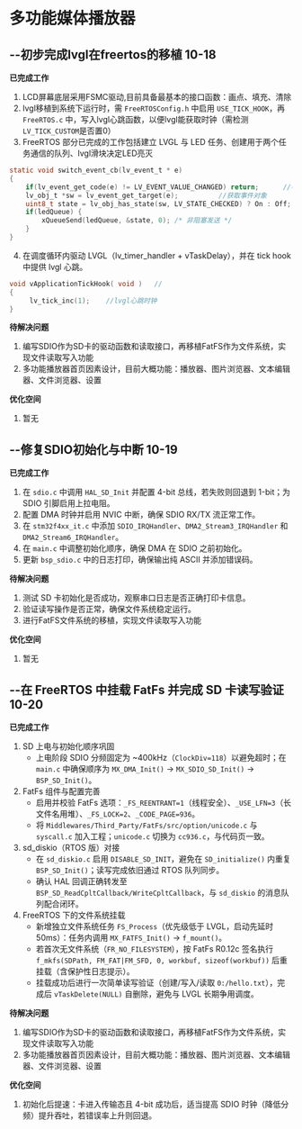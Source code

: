 # 多功能媒体播放器

## **--初步完成lvgl在freertos的移植** 	10-18

**已完成工作**

1. LCD屏幕底层采用FSMC驱动,目前具备最基本的接口函数：画点、填充、清除
2. lvgl移植到系统下运行时，需 `FreeRTOSConfig.h` 中启用 `USE_TICK_HOOK`，再 `FreeRTOS.c` 中，写入lvgl心跳函数，以便lvgl能获取时钟（需检测`LV_TICK_CUSTOM`是否置0）
3. FreeRTOS 部分已完成的工作包括建立 LVGL 与 LED 任务、创建用于两个任务通信的队列、lvgl滑块决定LED亮灭
```c
static void switch_event_cb(lv_event_t * e)
{
    if(lv_event_get_code(e) != LV_EVENT_VALUE_CHANGED) return;		//判断事件类型
    lv_obj_t *sw = lv_event_get_target(e);			//获取事件对象
    uint8_t state = lv_obj_has_state(sw, LV_STATE_CHECKED) ? On : Off; 		/* 使用 led.h 中的 On/Off */
    if(ledQueue) {
        xQueueSend(ledQueue, &state, 0); /* 非阻塞发送 */
    }
}
```

4. 在调度循环内驱动 LVGL（lv_timer_handler + vTaskDelay），并在 tick hook 中提供 lvgl 心跳。

```c
void vApplicationTickHook( void )	//
{
	 lv_tick_inc(1);	//lvgl心跳时钟
}
```


**待解决问题**
1. 编写SDIO作为SD卡的驱动函数和读取接口，再移植FatFS作为文件系统，实现文件读取写入功能
2. 多功能播放器首页因素设计，目前大概功能：播放器、图片浏览器、文本编辑器、文件浏览器、设置


**优化空间**

1. 暂无

## **--修复SDIO初始化与中断**  10-19

**已完成工作**

1. 在 `sdio.c` 中调用 `HAL_SD_Init` 并配置 4-bit 总线，若失败则回退到 1-bit；为 SDIO 引脚启用上拉电阻。
2. 配置 DMA 时钟并启用 NVIC 中断，确保 SDIO RX/TX 流正常工作。
3. 在 `stm32f4xx_it.c` 中添加 `SDIO_IRQHandler`、`DMA2_Stream3_IRQHandler` 和 `DMA2_Stream6_IRQHandler`。
4. 在 `main.c` 中调整初始化顺序，确保 DMA 在 SDIO 之前初始化。
5. 更新 `bsp_sdio.c` 中的日志打印，确保输出纯 ASCII 并添加错误码。

**待解决问题**
1. 测试 SD 卡初始化是否成功，观察串口日志是否正确打印卡信息。
2. 验证读写操作是否正常，确保文件系统稳定运行。
3. 进行FatFS文件系统的移植，实现文件读取写入功能

**优化空间**

1. 暂无

## **--在 FreeRTOS 中挂载 FatFs 并完成 SD 卡读写验证**  10-20

**已完成工作**


1. SD 上电与初始化顺序巩固
    - 上电阶段 SDIO 分频固定为 ~400kHz（`ClockDiv=118`）以避免超时；在 `main.c` 中确保顺序为 `MX_DMA_Init()` → `MX_SDIO_SD_Init()` → `BSP_SD_Init()`。
2. FatFs 组件与配置完善
    - 启用并校验 FatFs 选项：`_FS_REENTRANT=1`（线程安全）、`_USE_LFN=3`（长文件名用堆）、`_FS_LOCK=2`、`_CODE_PAGE=936`。
    - 将 `Middlewares/Third_Party/FatFs/src/option/unicode.c` 与 `syscall.c` 加入工程；`unicode.c` 切换为 `cc936.c`，与代码页一致。
3. sd_diskio（RTOS 版）对接
    - 在 `sd_diskio.c` 启用 `DISABLE_SD_INIT`，避免在 `SD_initialize()` 内重复 `BSP_SD_Init()`；读写完成依旧通过 RTOS 队列同步。
    - 确认 HAL 回调正确转发至 `BSP_SD_ReadCpltCallback/WriteCpltCallback`，与 `sd_diskio` 的消息队列配合闭环。
4. FreeRTOS 下的文件系统挂载
    - 新增独立文件系统任务 `FS_Process`（优先级低于 LVGL，启动先延时 50ms）：任务内调用 `MX_FATFS_Init()` → `f_mount()`。
    - 若首次无文件系统（`FR_NO_FILESYSTEM`），按 FatFs R0.12c 签名执行 `f_mkfs(SDPath, FM_FAT|FM_SFD, 0, workbuf, sizeof(workbuf))` 后重挂载（含保护性日志提示）。
    - 挂载成功后进行一次简单读写验证（创建/写入/读取 `0:/hello.txt`），完成后 `vTaskDelete(NULL)` 自删除，避免与 LVGL 长期争用调度。

**待解决问题**

1. 编写SDIO作为SD卡的驱动函数和读取接口，再移植FatFS作为文件系统，实现文件读取写入功能
2. 多功能播放器首页因素设计，目前大概功能：播放器、图片浏览器、文本编辑器、文件浏览器、设置

**优化空间**

1. 初始化后提速：卡进入传输态且 4-bit 成功后，适当提高 SDIO 时钟（降低分频）提升吞吐，若错误率上升则回退。
